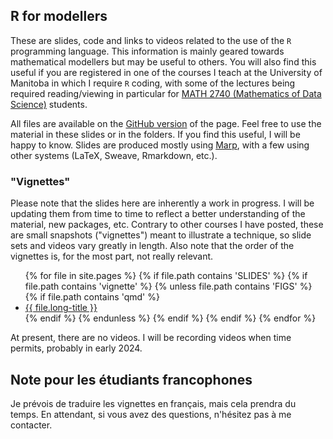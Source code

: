 ## R for modellers

These are slides, code and links to videos related to the use of the `R` programming language. This information is mainly geared towards mathematical modellers but may be useful to others. You will also find this useful if you are registered in one of the courses I teach at the University of Manitoba in which I require `R` coding, with some of the lectures being required reading/viewing in particular for [MATH 2740 (Mathematics of Data Science)](https://julien-arino.github.io/math-of-data-science/) students.

All files are available on the [GitHub version](https://github.com/julien-arino/R-for-modellers/) of the page. Feel free to use the material in these slides or in the folders. If you find this useful, I will be happy to know. Slides are produced mostly using [Marp](https://marp.app/), with a few using other systems (LaTeX, Sweave, Rmarkdown, etc.).

### "Vignettes"

Please note that the slides here are inherently a work in progress. I will be updating them from time to time to reflect a better understanding of the material, new packages, etc. 
Contrary to other courses I have posted, these are small snapshots ("vignettes") meant to illustrate a technique, so slide sets and videos vary greatly in length.
Also note that the order of the vignettes is, for the most part, not really relevant.

<ul>
{% for file in site.pages %}
  {% if file.path contains 'SLIDES' %}
    {% if file.path contains 'vignette' %}
      {% unless file.path contains 'FIGS' %}
        {% if file.path contains 'qmd' %}
          <li><a href="https://julien-arino.github.io/R-for-modellers/SLIDES/{{ file.name | remove: ".qmd" }}.html">{{ file.long-title }}</a></li>
        {% endif %}
      {% endunless %}
    {% endif %}
  {% endif %}
{% endfor %}
</ul>


At present, there are no videos. I will be recording videos when time permits, probably in early 2024.

## Note pour les étudiants francophones

Je prévois de traduire les vignettes en français, mais cela prendra du temps. En attendant, si vous avez des questions, n'hésitez pas à me contacter.